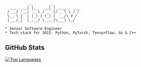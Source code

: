 ```
           _         _            
  ___ _ __| |__   __| | _____   __
 / __| '__| '_ \ / _` |/ _ \ \ / /
 \__ \ |  | |_) | (_| |  __/\ V / 
 |___/_|  |_.__/ \__,_|\___| \_/  
          
* Senior Software Engineer
* Tech stack for 2022: Python, PyTorch, TensorFlow, Go & C++
```

## GitHub Stats
[![Top Languages](https://github-readme-stats.vercel.app/api/top-langs/?username=srbdev&layout=compact)]()
